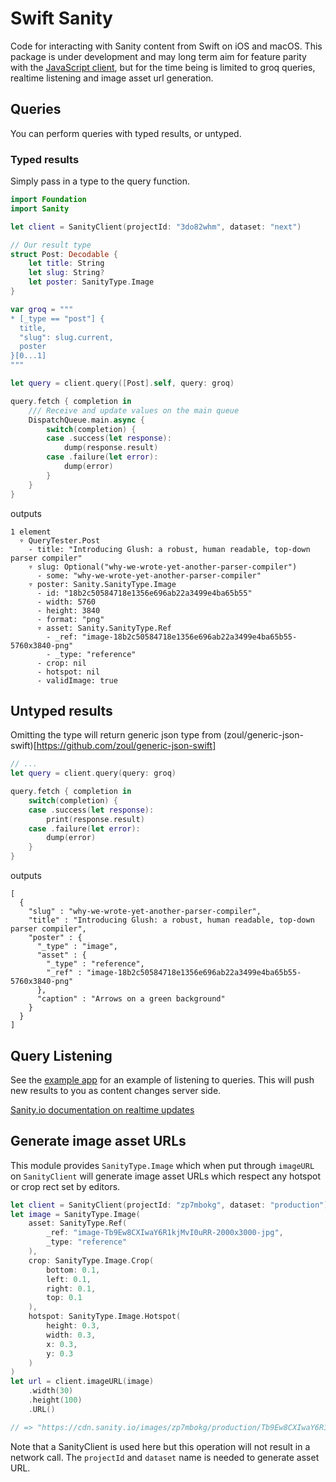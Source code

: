 # Swift Sanity

Code for interacting with Sanity content from Swift on iOS and macOS. This package is under development and may long term aim for feature parity with the [JavaScript client](https://www.sanity.io/docs/js-client), but for the time being is limited to groq queries, realtime listening and image asset url generation.

## Queries

You can perform queries with typed results, or untyped.

### Typed results

Simply pass in a type to the query function.

```swift
import Foundation
import Sanity

let client = SanityClient(projectId: "3do82whm", dataset: "next")

// Our result type
struct Post: Decodable {
    let title: String
    let slug: String?
    let poster: SanityType.Image
}

var groq = """
* [_type == "post"] {
  title,
  "slug": slug.current,
  poster
}[0...1]
"""

let query = client.query([Post].self, query: groq)

query.fetch { completion in
    /// Receive and update values on the main queue
    DispatchQueue.main.async {
        switch(completion) {
        case .success(let response):
            dump(response.result)
        case .failure(let error):
            dump(error)
        }
    }
}
```

outputs
```
1 element
  ▿ QueryTester.Post
    - title: "Introducing Glush: a robust, human readable, top-down parser compiler"
    ▿ slug: Optional("why-we-wrote-yet-another-parser-compiler")
      - some: "why-we-wrote-yet-another-parser-compiler"
    ▿ poster: Sanity.SanityType.Image
      - id: "18b2c50584718e1356e696ab22a3499e4ba65b55"
      - width: 5760
      - height: 3840
      - format: "png"
      ▿ asset: Sanity.SanityType.Ref
        - _ref: "image-18b2c50584718e1356e696ab22a3499e4ba65b55-5760x3840-png"
        - _type: "reference"
      - crop: nil
      - hotspot: nil
      - validImage: true
```

## Untyped results

Omitting the type will return generic json type from (zoul/generic-json-swift)[https://github.com/zoul/generic-json-swift]

```swift
// ...
let query = client.query(query: groq)

query.fetch { completion in
    switch(completion) {
    case .success(let response):
        print(response.result)
    case .failure(let error):
        dump(error)
    }
}
```

outputs
```
[
  {
    "slug" : "why-we-wrote-yet-another-parser-compiler",
    "title" : "Introducing Glush: a robust, human readable, top-down parser compiler",
    "poster" : {
      "_type" : "image",
      "asset" : {
        "_type" : "reference",
        "_ref" : "image-18b2c50584718e1356e696ab22a3499e4ba65b55-5760x3840-png"
      },
      "caption" : "Arrows on a green background"
    }
  }
]
```

## Query Listening

See the [example app](Example/SanityDemoApp/SanityDemoApp/ContentView.swift) for an example of listening to queries. This will push new results to you as content changes server side.

[Sanity.io documentation on realtime updates](https://www.sanity.io/docs/realtime-updates)

## Generate image asset URLs

This module provides `SanityType.Image` which when put through `imageURL` on `SanityClient` will generate image asset URLs which respect any hotspot or crop rect set by editors.

```swift
let client = SanityClient(projectId: "zp7mbokg", dataset: "production")
let image = SanityType.Image(
    asset: SanityType.Ref(
        _ref: "image-Tb9Ew8CXIwaY6R1kjMvI0uRR-2000x3000-jpg",
        _type: "reference"
    ),
    crop: SanityType.Image.Crop(
        bottom: 0.1,
        left: 0.1,
        right: 0.1,
        top: 0.1
    ),
    hotspot: SanityType.Image.Hotspot(
        height: 0.3,
        width: 0.3,
        x: 0.3,
        y: 0.3
    )
)
let url = client.imageURL(image)
    .width(30)
    .height(100)
    .URL()

// => "https://cdn.sanity.io/images/zp7mbokg/production/Tb9Ew8CXIwaY6R1kjMvI0uRR-2000x3000.jpg?rect=240,300,720,2400&w=30&h=100"

```
Note that a SanityClient is used here but this operation will not result in a network call. The `projectId` and `dataset` name is needed to generate asset URL.

